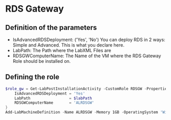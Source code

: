 # RDS Gateway

## Definition of the parameters

- IsAdvancedRDSDeployment: ('Yes', 'No') You can deploy RDS in 2 ways: Simple and Advanced. This is what you declare here.
- LabPath: The Path where the LabXML Files are
- RDSGWComputerName: The Name of the VM where the RDS Gateway Role should be installed on.

## Defining the role

```` PowerShell
$role_gw = Get-LabPostInstallationActivity -CustomRole RDSGW -Properties @{
    IsAdvancedRDSDeployment = 'Yes'
    LabPath                 = $labPath
    RDSGWComputerName       = 'ALRDSGW'
}
Add-LabMachineDefinition -Name ALRDSGW -Memory 1GB -OperatingSystem 'Windows Server 2016 Datacenter (Desktop Experience)' -DomainName contoso.com -PostInstallationActivity $role_gw
````
